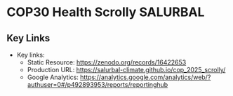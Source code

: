 # COP30 Health Scrolly SALURBAL

## Key Links

- Key links:
    - Static Resource: https://zenodo.org/records/16422653
    - Production URL: https://salurbal-climate.github.io/cop_2025_scrolly/
    - Google Analytics: https://analytics.google.com/analytics/web/?authuser=0#/p492893953/reports/reportinghub

